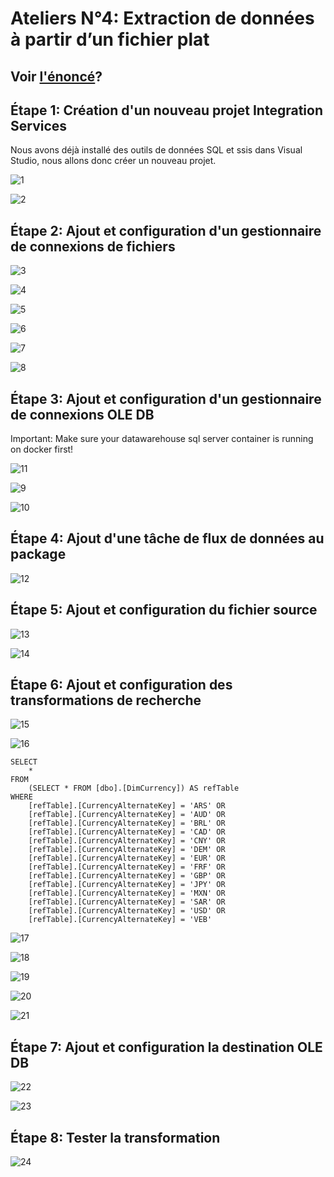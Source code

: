 # Ateliers N°4: Extraction de données à partir d’un fichier plat

## Voir [l'énoncé](https://github.com/Ignema/MSSQL-DTW-TP/blob/master/main/Atelier%204/Atelier4_LoadFromFlatFile.pdf)?

## Étape 1: Création d'un nouveau projet Integration Services

Nous avons déjà installé des outils de données SQL et ssis dans Visual Studio, nous allons donc créer un nouveau projet. 

![1](https://github.com/Ignema/MSSQL-DTW-TP/blob/master/main/Atelier%204/res/1.png?raw=true)

![2](https://github.com/Ignema/MSSQL-DTW-TP/blob/master/main/Atelier%204/res/2.png?raw=true)

## Étape 2: Ajout et configuration d'un gestionnaire de connexions de fichiers

![3](https://github.com/Ignema/MSSQL-DTW-TP/blob/master/main/Atelier%204/res/3.png?raw=true)

![4](https://github.com/Ignema/MSSQL-DTW-TP/blob/master/main/Atelier%204/res/4.png?raw=true)

![5](https://github.com/Ignema/MSSQL-DTW-TP/blob/master/main/Atelier%204/res/5.png?raw=true)

![6](https://github.com/Ignema/MSSQL-DTW-TP/blob/master/main/Atelier%204/res/6.png?raw=true)

![7](https://github.com/Ignema/MSSQL-DTW-TP/blob/master/main/Atelier%204/res/7.png?raw=true)

![8](https://github.com/Ignema/MSSQL-DTW-TP/blob/master/main/Atelier%204/res/8.png?raw=true)

## Étape 3: Ajout et configuration d'un gestionnaire de connexions OLE DB

Important: Make sure your datawarehouse sql server container is running on docker first!

![11](https://github.com/Ignema/MSSQL-DTW-TP/blob/master/main/Atelier%204/res/11.png?raw=true)

![9](https://github.com/Ignema/MSSQL-DTW-TP/blob/master/main/Atelier%204/res/9.png?raw=true)

![10](https://github.com/Ignema/MSSQL-DTW-TP/blob/master/main/Atelier%204/res/10.png?raw=true)

## Étape 4: Ajout d'une tâche de flux de données au package

![12](https://github.com/Ignema/MSSQL-DTW-TP/blob/master/main/Atelier%204/res/12.png?raw=true)

## Étape 5: Ajout et configuration du fichier source

![13](https://github.com/Ignema/MSSQL-DTW-TP/blob/master/main/Atelier%204/res/13.png?raw=true)

![14](https://github.com/Ignema/MSSQL-DTW-TP/blob/master/main/Atelier%204/res/14.png?raw=true)

## Étape 6: Ajout et configuration des transformations de recherche

![15](https://github.com/Ignema/MSSQL-DTW-TP/blob/master/main/Atelier%204/res/15.png?raw=true)

![16](https://github.com/Ignema/MSSQL-DTW-TP/blob/master/main/Atelier%204/res/16.png?raw=true)

    SELECT 
        * 
    FROM
        (SELECT * FROM [dbo].[DimCurrency]) AS refTable
    WHERE 
        [refTable].[CurrencyAlternateKey] = 'ARS' OR
        [refTable].[CurrencyAlternateKey] = 'AUD' OR
        [refTable].[CurrencyAlternateKey] = 'BRL' OR
        [refTable].[CurrencyAlternateKey] = 'CAD' OR
        [refTable].[CurrencyAlternateKey] = 'CNY' OR
        [refTable].[CurrencyAlternateKey] = 'DEM' OR
        [refTable].[CurrencyAlternateKey] = 'EUR' OR
        [refTable].[CurrencyAlternateKey] = 'FRF' OR
        [refTable].[CurrencyAlternateKey] = 'GBP' OR
        [refTable].[CurrencyAlternateKey] = 'JPY' OR
        [refTable].[CurrencyAlternateKey] = 'MXN' OR
        [refTable].[CurrencyAlternateKey] = 'SAR' OR
        [refTable].[CurrencyAlternateKey] = 'USD' OR
        [refTable].[CurrencyAlternateKey] = 'VEB'

![17](https://github.com/Ignema/MSSQL-DTW-TP/blob/master/main/Atelier%204/res/17.png?raw=true)

![18](https://github.com/Ignema/MSSQL-DTW-TP/blob/master/main/Atelier%204/res/18.png?raw=true)

![19](https://github.com/Ignema/MSSQL-DTW-TP/blob/master/main/Atelier%204/res/19.png?raw=true)

![20](https://github.com/Ignema/MSSQL-DTW-TP/blob/master/main/Atelier%204/res/20.png?raw=true)

![21](https://github.com/Ignema/MSSQL-DTW-TP/blob/master/main/Atelier%204/res/21.png?raw=true)

## Étape 7: Ajout et configuration la destination OLE DB

![22](https://github.com/Ignema/MSSQL-DTW-TP/blob/master/main/Atelier%204/res/22.png?raw=true)

![23](https://github.com/Ignema/MSSQL-DTW-TP/blob/master/main/Atelier%204/res/23.png?raw=true)

## Étape 8: Tester la transformation

![24](https://github.com/Ignema/MSSQL-DTW-TP/blob/master/main/Atelier%204/res/24.png?raw=true)